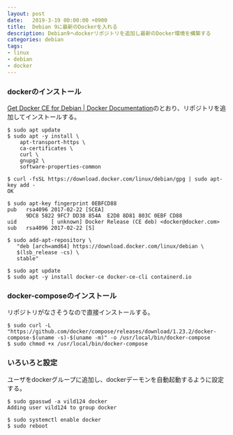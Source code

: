 ```yaml
---
layout: post
date:   2019-3-19 00:00:00 +0900
title:  Debian 9に最新のDockerを入れる
description: Debian9へdockerリポジトリを追加し最新のDocker環境を構築する
categories: debian
tags:
- linux
- debian
- docker
---
```



### dockerのインストール
[Get Docker CE for Debian | Docker Documentation](https://docs.docker.com/install/linux/docker-ce/debian/)のとおり、リポジトリを追加してインストールする。

```shell-session
$ sudo apt update
$ sudo apt -y install \
    apt-transport-https \
    ca-certificates \
    curl \
    gnupg2 \
    software-properties-common

$ curl -fsSL https://download.docker.com/linux/debian/gpg | sudo apt-key add -
OK

$ sudo apt-key fingerprint 0EBFCD88
pub   rsa4096 2017-02-22 [SCEA]
      9DC8 5822 9FC7 DD38 854A  E2D8 8D81 803C 0EBF CD88
uid           [ unknown] Docker Release (CE deb) <docker@docker.com>
sub   rsa4096 2017-02-22 [S]

$ sudo add-apt-repository \
   "deb [arch=amd64] https://download.docker.com/linux/debian \
   $(lsb_release -cs) \
   stable"

$ sudo apt update
$ sudo apt -y install docker-ce docker-ce-cli containerd.io
```


### docker-composeのインストール
リポジトリがなさそうなので直接インストールする。

```shell-session
$ sudo curl -L "https://github.com/docker/compose/releases/download/1.23.2/docker-compose-$(uname -s)-$(uname -m)" -o /usr/local/bin/docker-compose
$ sudo chmod +x /usr/local/bin/docker-compose
```

### いろいろと設定
ユーザをdockerグループに追加し、dockerデーモンを自動起動するように設定する。
```shell-session
$ sudo gpasswd -a vild124 docker
Adding user vild124 to group docker

$ sudo systemctl enable docker
$ sudo reboot
```
